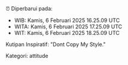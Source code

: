 ⏰ Diperbarui pada:
- WIB: Kamis, 6 Februari 2025 16.25.09 UTC
- WITA: Kamis, 6 Februari 2025 17.25.09 UTC
- WIT: Kamis, 6 Februari 2025 18.25.09 UTC

Kutipan Inspiratif:
"Dont Copy My Style."


Kategori: attitude

